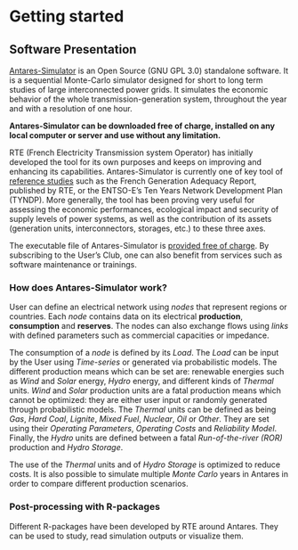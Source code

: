 # Getting started

## Software Presentation

[Antares-Simulator](https://antares-simulator.org ) is an Open Source (GNU GPL 3.0) standalone software. It is a sequential Monte-Carlo simulator designed for short to long term studies of large interconnected power grids. It simulates the economic behavior of the whole transmission-generation system, throughout the year and with a resolution of one hour.


**Antares-Simulator can be downloaded free of charge, installed on any local computer or server and use without any limitation.**


RTE (French Electricity Transmission system Operator) has initially developed the tool for its own purposes and keeps on improving and enhancing its capabilities. Antares-Simulator is currently one of key tool of [reference studies](https://antares-simulator.org/pages/etudes/4/) such as the French Generation Adequacy Report, published by RTE, or the ENTSO-E’s Ten Years Network Development Plan (TYNDP). More generally, the tool has been proving very useful for assessing the economic performances, ecological impact and security of supply levels of power systems, as well as the contribution of its assets (generation units, interconnectors, storages, etc.) to these three axes.


The executable file of Antares-Simulator is [provided free of charge](https://antares-simulator.org/pages/antares-simulator/6/). By subscribing to the User’s Club, one can also benefit from services such as software maintenance or trainings.

### How does Antares-Simulator work?

User can define an electrical network using _nodes_ that represent regions or countries. Each _node_ contains data on its electrical **production**, **consumption** and **reserves**. The nodes can also exchange flows using _links_ with defined parameters such as commercial capacities or impedance.


The consumption of a _node_ is defined by its _Load_. The _Load_ can be input by the User using _Time-series_ or generated via probabilistic models. The different production means which can be set are: renewable energies such as _Wind_ and _Solar_ energy, _Hydro_ energy, and different kinds of _Thermal_ units. _Wind_ and _Solar_ production units are a fatal production means which cannot be optimized: they are either user input or randomly generated through probabilistic models. The _Thermal_ units can be defined as being _Gas_, _Hard Coal_, _Lignite_, _Mixed Fuel_, _Nuclear_, _Oil_ or _Other_. They are set using their _Operating Parameters_, _Operating Costs_ and _Reliability Model_. Finally, the _Hydro_ units are defined between a fatal _Run-of-the-river (ROR)_ production and _Hydro Storage_.

The use of the _Thermal_ units and of _Hydro Storage_ is optimized to reduce costs. It is also possible to simulate multiple _Monte Carlo_ years in Antares in order to compare different production scenarios.


### Post-processing with R-packages

Different R-packages have been developed by RTE around Antares. They can be used to study, read simulation outputs or visualize them.
